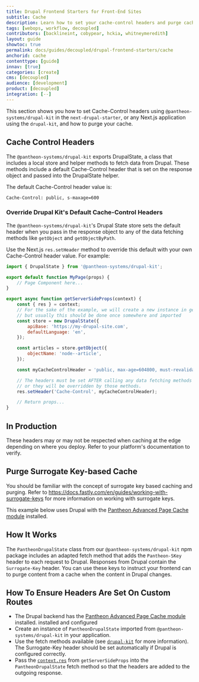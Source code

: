 ```yaml
---
title: Drupal Frontend Starters for Front-End Sites
subtitle: Cache
description: Learn how to set your cache-control headers and purge cache.
tags: [webops, workflow, decoupled]
contributors: [backlineint, cobypear, hckia, whitneymeredith]
layout: guide
showtoc: true
permalink: docs/guides/decoupled/drupal-frontend-starters/cache
anchorid: cache
contenttype: [guide]
innav: [true]
categories: [create]
cms: [decoupled]
audience: [development]
product: [decoupled]
integration: [--]
---
```


This section shows you how to set Cache-Control headers using
`@pantheon-systems/drupal-kit` in the `next-drupal-starter`, or any Next.js
application using the `drupal-kit`, and how to purge your cache.

## Cache Control Headers

The `@pantheon-systems/drupal-kit` exports DrupalState, a class that includes a local store and helper methods to fetch data from Drupal. These
methods include a default Cache-Control header that is set on the response object and passed into the DrupalState helper.

The default Cache-Control header value is:

```http
Cache-Control: public, s-maxage=600
```

### Override Drupal Kit's Default Cache-Control Headers

The `@pantheon-systems/drupal-kit`'s Drupal State store sets the default header when you pass in the response object to any of the data fetching methods like `getObject` and `getObjectByPath`.

Use the Next.js `res.setHeader` method to override this default with your own Cache-Control header value. For example:

```jsx title=src/pages/articles/index.jsx
import { DrupalState } from '@pantheon-systems/drupal-kit';

export default function MyPage(props) {
	// Page Component here...
}

export async function getServerSideProps(context) {
	const { res } = context;
	// For the sake of the example, we will create a new instance in getServerSideProps,
	// but usually this should be done once somewhere and imported
	const store = new DrupalState({
		apiBase: 'https://my-drupal-site.com',
		defaultLanguage: 'en',
	});

	const articles = store.getObject({
		objectName: 'node--article',
	});

	const myCacheControlHeader = 'public, max-age=604800, must-revalidate';

	// The headers must be set AFTER calling any data fetching methods on the store
	// or they will be overridden by those methods.
	res.setHeader('Cache-Control', myCacheControlHeader);

	// Return props...
}
```

## In Production

These headers may or may not be respected when caching at the edge depending on where you deploy. Refer to your platform's documentation to verify.

## Purge Surrogate Key-based Cache

You should be familiar with the concept of surrogate key based caching and
purging. Refer to https://docs.fastly.com/en/guides/working-with-surrogate-keys for more information on working with surrogate keys.

This example below uses Drupal with the [Pantheon Advanced Page Cache module](https://www.drupal.org/project/pantheon_advanced_page_cache) installed.

## How It Works

The `PantheonDrupalState` class from our `@pantheon-systems/drupal-kit` npm
package includes an adapted fetch method that adds the `Pantheon-SKey` header
to each request to Drupal. Responses from Drupal contain the
`Surrogate-Key` header. You can use these keys to instruct your frontend can to purge content from a cache when the content in Drupal changes.

## How To Ensure Headers Are Set On Custom Routes

- The Drupal backend has the [Pantheon Advanced Page Cache module](https://www.drupal.org/project/pantheon_advanced_page_cache) installed. installed and configured
- Create an instance of `PantheonDrupalState` imported from
  `@pantheon-systems/drupal-kit` in your application.
- Use the fetch methods available (see
  [`drupal-kit`](https://decoupledkit.pantheon.io/docs/Packages/drupal-kit/) for more information). The Surrogate-Key header should be set automatically if Drupal is configured correctly.
- Pass the [`context.res`](https://nextjs.org/docs/api-reference/data-fetching/get-server-side-props#context-parameter) from `getServerSideProps` into the `PantheonDrupalState` fetch method so that
the headers are added to the outgoing response.

